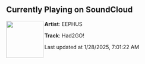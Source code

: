 ## Currently Playing on SoundCloud

[<img align="left" width="100" src="https://i1.sndcdn.com/artworks-QKUX47kczYTRZXri-nF4OyA-t500x500.jpg">](https://soundcloud.com/nate-bryan-2/had2go-20)

**Artist**: EEPHUS 

**Track**: Had2GO!

Last updated at 1/28/2025, 7:01:22 AM
